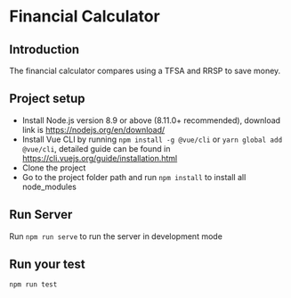 
# Financial Calculator

## Introduction
The financial calculator compares using a TFSA and RRSP to save money.

## Project setup
   * Install Node.js version 8.9 or above (8.11.0+ recommended), download link is https://nodejs.org/en/download/
   * Install Vue CLI by running `npm install -g @vue/cli` or `yarn global add @vue/cli`, detailed guide can be found in https://cli.vuejs.org/guide/installation.html
   * Clone the project
   * Go to the project folder path and run `npm install` to install all node_modules

## Run Server
Run `npm run serve` to run the server in development mode

## Run your test
```
npm run test
```